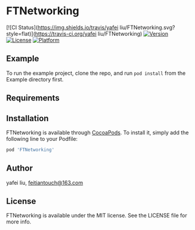 # FTNetworking

[![CI Status](https://img.shields.io/travis/yafei liu/FTNetworking.svg?style=flat)](https://travis-ci.org/yafei liu/FTNetworking)
[![Version](https://img.shields.io/cocoapods/v/FTNetworking.svg?style=flat)](https://cocoapods.org/pods/FTNetworking)
[![License](https://img.shields.io/cocoapods/l/FTNetworking.svg?style=flat)](https://cocoapods.org/pods/FTNetworking)
[![Platform](https://img.shields.io/cocoapods/p/FTNetworking.svg?style=flat)](https://cocoapods.org/pods/FTNetworking)

## Example

To run the example project, clone the repo, and run `pod install` from the Example directory first.

## Requirements

## Installation

FTNetworking is available through [CocoaPods](https://cocoapods.org). To install
it, simply add the following line to your Podfile:

```ruby
pod 'FTNetworking'
```

## Author

yafei liu, feitiantouch@163.com

## License

FTNetworking is available under the MIT license. See the LICENSE file for more info.
